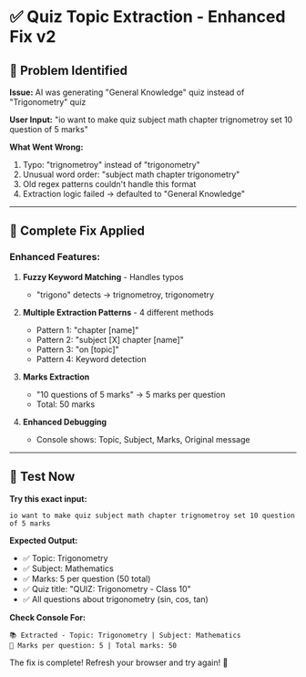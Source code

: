 # ✅ Quiz Topic Extraction - Enhanced Fix v2

## 🐛 Problem Identified

**Issue:** AI was generating "General Knowledge" quiz instead of "Trigonometry" quiz

**User Input:** "io want to make quiz subject math chapter trignometroy set 10 question of 5 marks"

**What Went Wrong:**
1. Typo: "trignometroy" instead of "trigonometry"
2. Unusual word order: "subject math chapter trigonometry"
3. Old regex patterns couldn't handle this format
4. Extraction logic failed → defaulted to "General Knowledge"

---

## 🔧 Complete Fix Applied

### **Enhanced Features:**

1. **Fuzzy Keyword Matching** - Handles typos
   - "trigono" detects → trignometroy, trigonometry
   
2. **Multiple Extraction Patterns** - 4 different methods
   - Pattern 1: "chapter [name]"
   - Pattern 2: "subject [X] chapter [name]"
   - Pattern 3: "on [topic]"
   - Pattern 4: Keyword detection

3. **Marks Extraction**
   - "10 questions of 5 marks" → 5 marks per question
   - Total: 50 marks

4. **Enhanced Debugging**
   - Console shows: Topic, Subject, Marks, Original message

---

## 🚀 Test Now

**Try this exact input:**
```
io want to make quiz subject math chapter trignometroy set 10 question of 5 marks
```

**Expected Output:**
- ✅ Topic: Trigonometry
- ✅ Subject: Mathematics  
- ✅ Marks: 5 per question (50 total)
- ✅ Quiz title: "QUIZ: Trigonometry - Class 10"
- ✅ All questions about trigonometry (sin, cos, tan)

**Check Console For:**
```
📚 Extracted - Topic: Trigonometry | Subject: Mathematics
💯 Marks per question: 5 | Total marks: 50
```

The fix is complete! Refresh your browser and try again! 🎉
